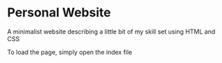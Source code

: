 # Personal Website

A minimalist website describing a little bit of my skill set using HTML and CSS

To load the page, simply open the index file
